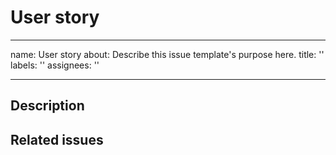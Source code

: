 # User story

* * *

name: User story
about: Describe this issue template's purpose here.
title: ''
labels: ''
assignees: ''

* * *

## Description

## Related issues
